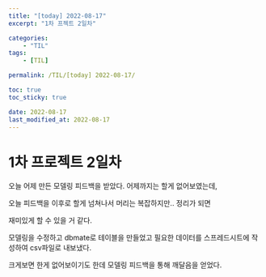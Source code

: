 ```yaml
---
title: "[today] 2022-08-17"
excerpt: "1차 프젝트 2일차"

categories:
    - "TIL"
tags:
    - [TIL]

permalink: /TIL/[today] 2022-08-17/

toc: true
toc_sticky: true

date: 2022-08-17
last_modified_at: 2022-08-17
---
```


# 1차 프로젝트 2일차

오늘 어제 만든 모델링 피드백을 받았다. 어제까지는 할게 없어보였는데,

오늘 피드백을 이후로 할게 넘쳐나서 머리는 복잡하지만.. 정리가 되면

재미있게 할 수 있을 거 같다.

모델링을 수정하고 dbmate로 테이블을 만들었고 필요한 데이터를 스프레드시트에 작성하여 csv파일로 내보냈다.

크게보면 한게 없어보이기도 한데 모델링 피드백을 통해 깨달음을 얻었다.
